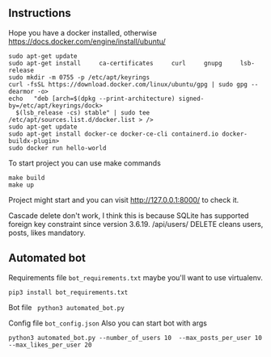 ## Instructions

Hope you have a docker installed, otherwise https://docs.docker.com/engine/install/ubuntu/

```commandline
sudo apt-get update
sudo apt-get install     ca-certificates     curl     gnupg     lsb-release
sudo mkdir -m 0755 -p /etc/apt/keyrings
curl -fsSL https://download.docker.com/linux/ubuntu/gpg | sudo gpg --dearmor -o>
echo   "deb [arch=$(dpkg --print-architecture) signed-by=/etc/apt/keyrings/dock>
  $(lsb_release -cs) stable" | sudo tee /etc/apt/sources.list.d/docker.list > />
sudo apt-get update
sudo apt-get install docker-ce docker-ce-cli containerd.io docker-buildx-plugin>
sudo docker run hello-world
```

To start project you can use make commands
```
make build
make up
```
Project might start and you can visit http://127.0.0.1:8000/ to check it.

Cascade delete don't work, I think this is because SQLite has supported foreign key constraint since version 3.6.19. /api/users/ DELETE cleans users, posts, likes mandatory.

## Automated bot 

Requirements file `bot_requirements.txt` maybe you'll want to use virtualenv.
```commandline
pip3 install bot_requirements.txt 
```

Bot file ` python3 automated_bot.py` 

Config file `bot_config.json`
Also you can start bot with args 
```commandline
python3 automated_bot.py --number_of_users 10  --max_posts_per_user 10 --max_likes_per_user 20
```

